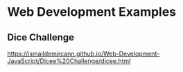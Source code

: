 # Web Development Examples
## Dice Challenge
https://ismaildemircann.github.io/Web-Development-JavaScript/Dicee%20Challenge/dicee.html

